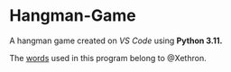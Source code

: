 # Hangman-Game
A hangman game created on *VS Code* using **Python 3.11.**

The [words](hangman/words.txt) used in this program belong to @Xethron.